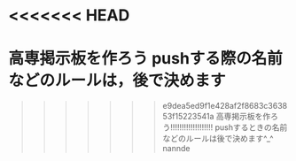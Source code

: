 <<<<<<< HEAD
=======
高専掲示板を作ろう
pushする際の名前などのルールは，後で決めます
=======
>>>>>>> e9dea5ed9f1e428af2f8683c363853f15223541a
高専掲示板を作ろう!!!!!!!!!!!!!!!!!!!
pushするときの名前などのルールは後で決めます^_^
nannde